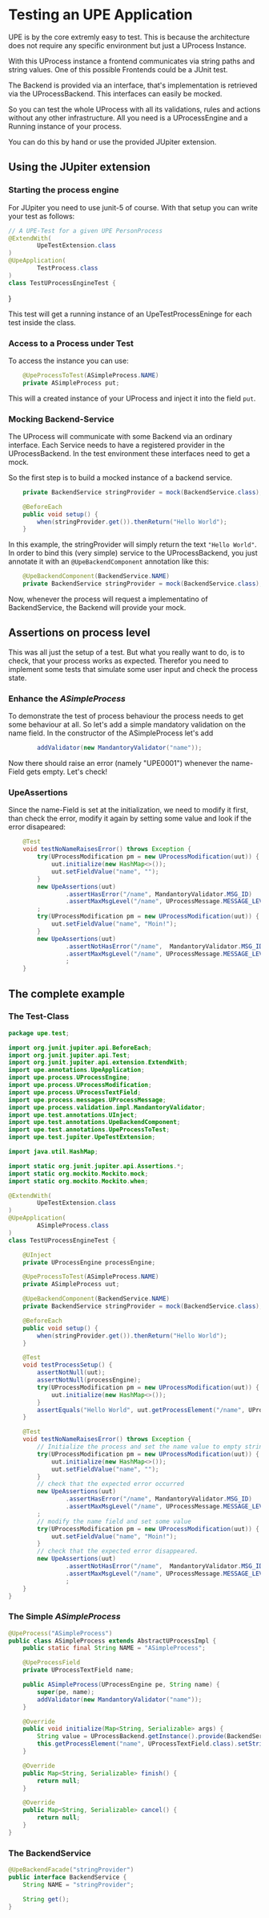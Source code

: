 # Testing an UPE Application

UPE is by the core extremly easy to test. This is because the architecture
does not require any specific environment but just a UProcess Instance.

With this UProcess instance a frontend communicates via string paths and
string values. One of this possible Frontends could be a JUnit test.

The Backend is provided via an interface, that's implementation is retrieved
via the UProcessBackend. This interfaces can easily be mocked.

So you can test the whole UProcess with all its validations, rules and
actions without any other infrastructure. All you need is a UProcessEngine
and a Running instance of your process. 

You can do this by hand or use the provided JUpiter extension.

## Using the JUpiter extension

### Starting the process engine

For JUpiter you need to use junit-5 of course. With that setup you can 
write your test as follows:

```java
// A UPE-Test for a given UPE PersonProcess
@ExtendWith(
        UpeTestExtension.class
)
@UpeApplication(
        TestProcess.class
)
class TestUProcessEngineTest {
```
}

This test will get a running instance of an UpeTestProcessEninge for each 
test inside the class. 

### Access to a Process under Test
To access the instance you can use:

```java
    @UpeProcessToTest(ASimpleProcess.NAME)
    private ASimpleProcess put;
```

This will a created instance of your UProcess and inject it into the
field `put`.

### Mocking Backend-Service

The UProcess will communicate with some Backend via an ordinary interface.
Each Service needs to have a registered provider in the UProcessBackend. In
the test environment these interfaces need to get a mock.

So the first step is to build a mocked instance of a backend service.

```java
    private BackendService stringProvider = mock(BackendService.class);

    @BeforeEach
    public void setup() {
        when(stringProvider.get()).thenReturn("Hello World");
    }
```
In this example, the stringProvider will simply return the text `"Hello World"`.
In order to bind this (very simple) service to the UProcessBackend, you just
annotate it with an `@UpeBackendComponent` annotation like this:
```java
    @UpeBackendComponent(BackendService.NAME)
    private BackendService stringProvider = mock(BackendService.class);
```

Now, whenever the process will request a implementatino of BackendService,
the Backend will provide your mock.

## Assertions on process level

This was all just the setup of a test. But what you really want to do, is
to check, that your process works as expected. Therefor you need to implement 
some tests that simulate some user input and check the process state.

### Enhance the _ASimpleProcess_

To demonstrate the test of process behaviour the process needs to get
some behaviour at all. So let's add a simple mandatory validation on the
name field. In the constructor of the ASimpleProcess let's add  

```java
        addValidator(new MandantoryValidator("name"));
```

Now there should raise an error (namely "UPE0001") whenever the name-Field
gets empty. Let's check! 

### UpeAssertions

Since the name-Field is set at the initialization, we need to 
modify it first, than check the error, modify it again by setting some value
and look if the error disapeared:
```java
    @Test
    void testNoNameRaisesError() throws Exception {
        try(UProcessModification pm = new UProcessModification(uut)) {
            uut.initialize(new HashMap<>());
            uut.setFieldValue("name", "");
        }
        new UpeAssertions(uut)
                .assertHasError("/name", MandantoryValidator.MSG_ID)
                .assertMaxMsgLevel("/name", UProcessMessage.MESSAGE_LEVEL_ERROR)
        ;
        try(UProcessModification pm = new UProcessModification(uut)) {
            uut.setFieldValue("name", "Moin!");
        }
        new UpeAssertions(uut)
                .assertNotHasError("/name",  MandantoryValidator.MSG_ID)
                .assertMaxMsgLevel("/name", UProcessMessage.MESSAGE_LEVEL_NONE)
                ;
    }
```



## The complete example

### The Test-Class

```Java
package upe.test;

import org.junit.jupiter.api.BeforeEach;
import org.junit.jupiter.api.Test;
import org.junit.jupiter.api.extension.ExtendWith;
import upe.annotations.UpeApplication;
import upe.process.UProcessEngine;
import upe.process.UProcessModification;
import upe.process.UProcessTextField;
import upe.process.messages.UProcessMessage;
import upe.process.validation.impl.MandantoryValidator;
import upe.test.annotations.UInject;
import upe.test.annotations.UpeBackendComponent;
import upe.test.annotations.UpeProcessToTest;
import upe.test.jupiter.UpeTestExtension;

import java.util.HashMap;

import static org.junit.jupiter.api.Assertions.*;
import static org.mockito.Mockito.mock;
import static org.mockito.Mockito.when;

@ExtendWith(
        UpeTestExtension.class
)
@UpeApplication(
        ASimpleProcess.class
)
class TestUProcessEngineTest {

    @UInject
    private UProcessEngine processEngine;

    @UpeProcessToTest(ASimpleProcess.NAME)
    private ASimpleProcess uut;

    @UpeBackendComponent(BackendService.NAME)
    private BackendService stringProvider = mock(BackendService.class);

    @BeforeEach
    public void setup() {
        when(stringProvider.get()).thenReturn("Hello World");
    }

    @Test
    void testProcessSetup() {
        assertNotNull(uut);
        assertNotNull(processEngine);
        try(UProcessModification pm = new UProcessModification(uut)) {
            uut.initialize(new HashMap<>());
        }
        assertEquals("Hello World", uut.getProcessElement("/name", UProcessTextField.class).getStringValue());
    }

    @Test
    void testNoNameRaisesError() throws Exception {
        // Initialize the process and set the name value to empty string
        try(UProcessModification pm = new UProcessModification(uut)) {
            uut.initialize(new HashMap<>());
            uut.setFieldValue("name", "");
        }
        // check that the expected error occurred
        new UpeAssertions(uut)
                .assertHasError("/name", MandantoryValidator.MSG_ID)
                .assertMaxMsgLevel("/name", UProcessMessage.MESSAGE_LEVEL_ERROR)
        ;
        // modify the name field and set some value
        try(UProcessModification pm = new UProcessModification(uut)) {
            uut.setFieldValue("name", "Moin!");
        }
        // check that the expected error disappeared.
        new UpeAssertions(uut)
                .assertNotHasError("/name",  MandantoryValidator.MSG_ID)
                .assertMaxMsgLevel("/name", UProcessMessage.MESSAGE_LEVEL_NONE)
                ;
    }
}
```

### The Simple _ASimpleProcess_

```java
@UpeProcess("ASimpleProcess")
public class ASimpleProcess extends AbstractUProcessImpl {
    public static final String NAME = "ASimpleProcess";

    @UpeProcessField
    private UProcessTextField name;

    public ASimpleProcess(UProcessEngine pe, String name) {
        super(pe, name);
        addValidator(new MandantoryValidator("name"));
    }

    @Override
    public void initialize(Map<String, Serializable> args) {
        String value = UProcessBackend.getInstance().provide(BackendService.class).get();
        this.getProcessElement("name", UProcessTextField.class).setStringValue(value);
    }

    @Override
    public Map<String, Serializable> finish() {
        return null;
    }

    @Override
    public Map<String, Serializable> cancel() {
        return null;
    }
}
```

### The __BackendService__

```java
@UpeBackendFacade("stringProvider")
public interface BackendService {
    String NAME = "stringProvider";

    String get();
}
```
